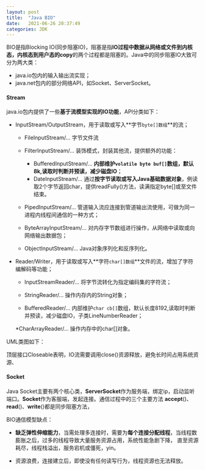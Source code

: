 ```yaml
---
layout: post
title:  "Java BIO"
date:   2021-06-26 20:37:49
categories: JDK
---
```

BIO是指Blocking IO(同步阻塞IO)，阻塞是指**IO过程中数据从网络或文件到内核态，内核态到用户态的copy**的两个过程都是阻塞的。Java中的同步阻塞IO大致可分为两大类：

* java.io包内的输入输出流实现；
* java.net包内的部分网络API，如Socket、ServerSocket。

#### Stream

java.io包内提供了一些**基于流模型实现的IO功能**，API分类如下：

* InputStream/OutputStream，用于读取或写入**字节`byte[]数组`**的流；
    * FileInputStream/...   字节文件流
    
    * FilterInputStream/...   装饰模式，封装其他流，提供额外的功能：
    
        * BufferedInputStream/...  **内部维护`volatile byte buf[]`数组，默认8k,读取时判断并预读，减少磁盘IO**；
        * DateInputStream/...   通过**按字节读取或写入Java基础数据对象**，例读取2个字节返回char，提供readFully()方法，读满指定byte[]或至文件结束。
    
    * PipedInputStream/...     管道输入流应连接到管道输出流使用，可做为同一进程内线程间通信的一种方式；
    
    * ByteArrayInputStream/...  对内存字节数组进行操作，从网络中读取或向网络输出数据包；
    
    * ObjectInputStream/...   Java对象序列化和反序列化。

* Reader/Writer，用于读取或写入**字符`char[]数组`**文件的流，增加了字符编解码等功能；
    
    * InputStreamReader/...  将字节流转化为指定编码集的字符流；
    
    * StringReader/...    操作内存内的String对象；
    
    * BufferedReader/...  内部维护`char cb[]`数组，默认长度8192,读取时判断并预读，减少磁盘IO，子类LineNumberReader；
    
    *CharArrayReader/... 操作内存中的char[]对象。

UML类图如下：


顶层接口Closeable表明，IO流需要调用close()资源释放，避免长时间占用系统资源、

#### Socket

Java Socket主要有两个核心类，**ServerSocket**作为服务端，绑定ip，启动监听端口。**Socket**作为客服端，发起连接。通信过程中的三个主要方法
**accept**()、**read**()、**write**()都是同步阻塞方法，

BIO通信模型缺点：

* **缺乏弹性伸缩能力**，当需处理多连接时，需要为**每个连接分配线程**，当线程数膨胀之后，过多的线程导致大量服务资源占用，系统性能急剧下降，
直至资源耗尽，线程栈溢出，服务宕机或僵死，yin。

* 资源浪费，连接建立后，即使没有任何读写行为，线程资源也无法释放。






